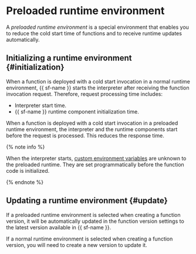 # Preloaded runtime environment

A _preloaded runtime environment_ is a special environment that enables you to reduce the cold start time of functions and to receive runtime updates automatically.

## Initializing a runtime environment {#initialization}

When a function is deployed with a cold start invocation in a normal runtime environment, {{ sf-name }} starts the interpreter after receiving the function invocation request. Therefore, request processing time includes:
* Interpreter start time.
* {{ sf-name }} runtime component initialization time.

When a function is deployed with a cold start invocation in a preloaded runtime environment, the interpreter and the runtime components start before the request is processed. This reduces the response time.

{% note info %}

When the interpreter starts, [custom environment variables](../../operations/function/environment-variables-add.md) are unknown to the preloaded runtime. They are set programmatically before the function code is initialized.

{% endnote %}

## Updating a runtime environment {#update}

If a preloaded runtime environment is selected when creating a function version, it will be automatically updated in the function version settings to the latest version available in {{ sf-name }}.

If a normal runtime environment is selected when creating a function version, you will need to create a new version to update it.
